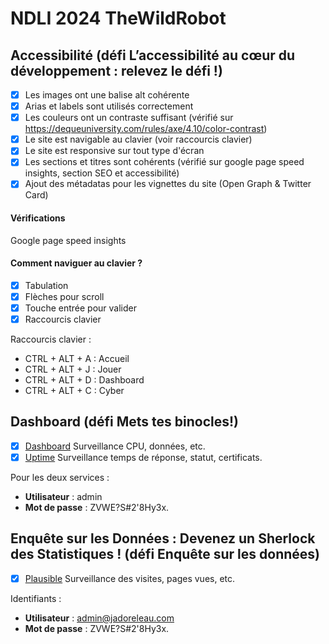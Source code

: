 # NDLI 2024 TheWildRobot

## Accessibilité (défi L’accessibilité au cœur du développement : relevez le défi !)

-   [x] Les images ont une balise alt cohérente
-   [x] Arias et labels sont utilisés correctement
-   [x] Les couleurs ont un contraste suffisant (vérifié sur https://dequeuniversity.com/rules/axe/4.10/color-contrast)
-   [x] Le site est navigable au clavier (voir raccourcis clavier)
-   [x] Le site est responsive sur tout type d'écran
-   [x] Les sections et titres sont cohérents (vérifié sur google page speed insights, section SEO et accessibilité)
-   [x] Ajout des métadatas pour les vignettes du site (Open Graph & Twitter Card)

#### Vérifications

Google page speed insights

#### Comment naviguer au clavier ?

-   [x] Tabulation
-   [x] Flèches pour scroll
-   [x] Touche entrée pour valider
-   [x] Raccourcis clavier

Raccourcis clavier :

-   CTRL + ALT + A : Accueil
-   CTRL + ALT + J : Jouer
-   CTRL + ALT + D : Dashboard
-   CTRL + ALT + C : Cyber

## Dashboard (défi Mets tes binocles!)

-   [x] [Dashboard](https://dash.jadoreleau.com/d/ce6270f3b0xdsf/main-dash?orgId=1&from=now-15m) Surveillance CPU, données, etc.
-   [x] [Uptime](https://uptime.jadoreleau.com/dashboard/1) Surveillance temps de réponse, statut, certificats.

Pour les deux services :

-   **Utilisateur** : admin
-   **Mot de passe** : ZVWE?S#2'8Hy3x.

## Enquête sur les Données : Devenez un Sherlock des Statistiques ! (défi Enquête sur les données)

-   [x] [Plausible](https://plausible.jadoreleau.com) Surveillance des visites, pages vues, etc.

Identifiants :

-   **Utilisateur** : admin@jadoreleau.com
-   **Mot de passe** : ZVWE?S#2'8Hy3x.
